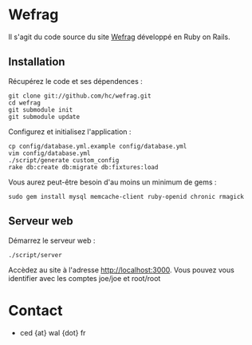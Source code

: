 # Wefrag

Il s'agit du code source du site [Wefrag](http://www.wefrag.com "Wefrag") développé
en Ruby on Rails.

## Installation

Récupérez le code et ses dépendences :

    git clone git://github.com/hc/wefrag.git
    cd wefrag
    git submodule init
    git submodule update

Configurez et initialisez l'application :

    cp config/database.yml.example config/database.yml
    vim config/database.yml
    ./script/generate custom_config
    rake db:create db:migrate db:fixtures:load

Vous aurez peut-être besoin d'au moins un minimum de gems :

    sudo gem install mysql memcache-client ruby-openid chronic rmagick

## Serveur web

Démarrez le serveur web :

    ./script/server

Accèdez au site à l'adresse [http://localhost:3000](http://localhost:3000). 
Vous pouvez vous identifier avec les comptes joe/joe et root/root

# Contact

* ced {at} wal {dot} fr


